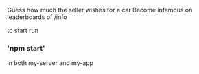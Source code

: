 Guess how much the seller wishes for a car
Become infamous on leaderboards of /info

to start run 
### 'npm start' 
in both my-server and my-app
